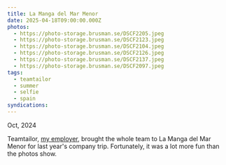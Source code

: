 ```yaml
---
title: La Manga del Mar Menor
date: 2025-04-18T09:00:00.000Z
photos:
  - https://photo-storage.brusman.se/DSCF2205.jpeg
  - https://photo-storage.brusman.se/DSCF2123.jpeg
  - https://photo-storage.brusman.se/DSCF2104.jpeg
  - https://photo-storage.brusman.se/DSCF2126.jpeg
  - https://photo-storage.brusman.se/DSCF2137.jpeg
  - https://photo-storage.brusman.se/DSCF2097.jpeg
tags:
  - teamtailor
  - summer
  - selfie
  - spain
syndications:
---
```


Oct, 2024

Teamtailor, [my employer](https://career.teamtailor.com/departments/product), brought the whole team to La Manga del Mar Menor for last year's company trip. Fortunately, it was a lot more fun than the photos show.
